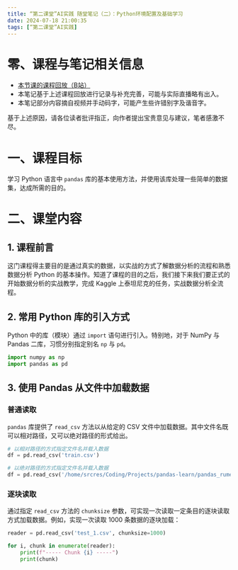 ```yaml
---
title: “第二课堂”AI实践 随堂笔记（二）：Python环境配置及基础学习
date: 2024-07-18 21:00:35
tags: [“第二课堂”AI实践]
---
```


# 零、课程与笔记相关信息

- [本节课的课程回放（B站）](https://www.bilibili.com/video/BV1WKbXeDEth/)
- 本笔记基于上述课程回放进行记录与补充完善，可能与实际直播略有出入。
- 本笔记部分内容摘自视频并手动码字，可能产生些许错别字及谐音字。

基于上述原因，请各位读者批评指正，向作者提出宝贵意见与建议，笔者感激不尽。

# 一、课程目标

学习 Python 语言中 `pandas` 库的基本使用方法，并使用该库处理一些简单的数据集，达成所需的目的。

# 二、课堂内容

## 1. 课程前言

这门课程得主要目的是通过真实的数据，以实战的方式了解数据分析的流程和熟悉数据分析 Python 的基本操作。知道了课程的目的之后，我们接下来我们要正式的开始数据分析的实战教学，完成 Kaggle 上泰坦尼克的任务，实战数据分析全流程。

## 2. 常用 Python 库的引入方式

Python 中的库（模块）通过 `import` 语句进行引入。特别地，对于 NumPy 与 Pandas 二库，习惯分别指定别名 `np` 与 `pd`。

```python
import numpy as np
import pandas as pd
```

## 3. 使用 Pandas 从文件中加载数据

### 普通读取

`pandas` 库提供了 `read_csv` 方法以从给定的 CSV 文件中加载数据。其中文件名既可以相对路径，又可以绝对路径的形式给出。

```python
# 以相对路径的方式指定文件名并载入数据
df = pd.read_csv('train.csv')
```

```python
# 以绝对路径的方式指定文件名并载入数据
df = pd.read_csv('/home/srcres/Coding/Projects/pandas-learn/pandas_rumen/train.csv')
```

### 逐块读取

通过指定 `read_csv` 方法的 `chunksize` 参数，可实现一次读取一定条目的逐块读取方式加载数据。例如，实现一次读取 1000 条数据的逐块加载：

```python
reader = pd.read_csv('test_1.csv', chunksize=1000)

for i, chunk in enumerate(reader):
    print(f"----- Chunk {i} -----")
    print(chunk)
```
